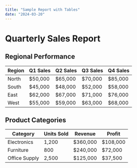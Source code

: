```yaml
---
title: "Sample Report with Tables"
date: "2024-03-20"
---
```


# Quarterly Sales Report

## Regional Performance

| Region    | Q1 Sales | Q2 Sales | Q3 Sales | Q4 Sales |
|-----------|----------|----------|----------|----------|
| North     | $50,000  | $65,000  | $70,000  | $85,000  |
| South     | $45,000  | $48,000  | $52,000  | $58,000  |
| East      | $62,000  | $67,000  | $71,000  | $76,000  |
| West      | $55,000  | $59,000  | $63,000  | $68,000  |

## Product Categories

| Category      | Units Sold | Revenue   | Profit   |
|--------------|------------|-----------|----------|
| Electronics   | 1,200      | $360,000  | $108,000 |
| Furniture     | 800        | $240,000  | $72,000  |
| Office Supply | 2,500      | $125,000  | $37,500  |
